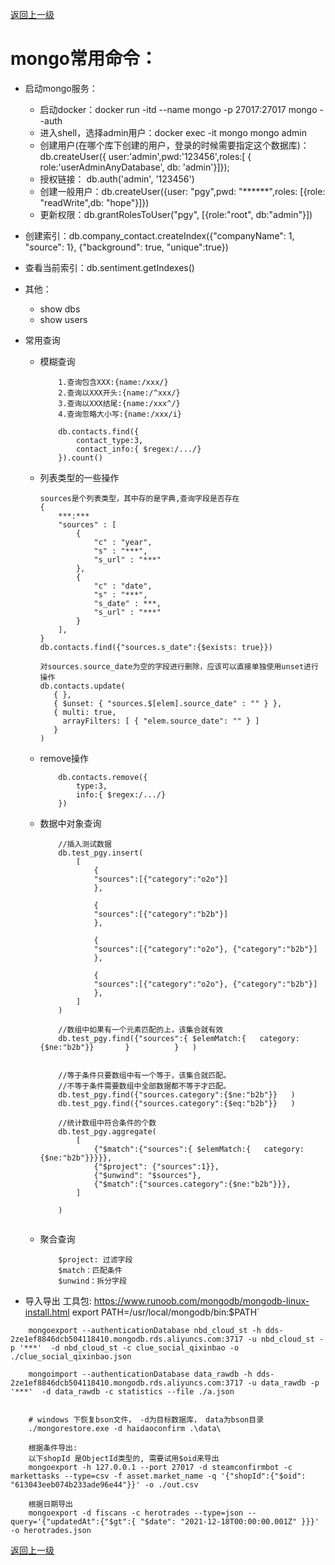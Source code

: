 [返回上一级](../../README.md)

# mongo常用命令：
* 启动mongo服务：
    * 启动docker：docker run -itd --name mongo -p 27017:27017 mongo --auth
    * 进入shell，选择admin用户：docker exec -it mongo mongo admin
    * 创建用户(在哪个库下创建的用户，登录的时候需要指定这个数据库)：db.createUser({ user:'admin',pwd:'123456',roles:[ { role:'userAdminAnyDatabase', db: 'admin'}]});
    * 授权链接： db.auth('admin', '123456')
    * 创建一般用户：db.createUser({user: "pgy",pwd: "******",roles: [{role: "readWrite",db: "hope"}]})
    * 更新权限：db.grantRolesToUser("pgy", [{role:"root", db:"admin"}])
* 创建索引：db.company_contact.createIndex({"companyName": 1, "source": 1}, {"background": true, "unique":true})
* 查看当前索引：db.sentiment.getIndexes()
* 其他：
    * show dbs
    * show users
* 常用查询
    * 模糊查询
        ```
            1.查询包含XXX:{name:/xxx/}
            2.查询以XXX开头:{name:/^xxx/}
            3.查询以XXX结尾:{name:/xxx^/}
            4.查询忽略大小写:{name:/xxx/i}
        
            db.contacts.find({
                contact_type:3,
                contact_info:{ $regex:/.../}
            }).count()
        ```
    * 列表类型的一些操作
        ```
        sources是个列表类型，其中存的是字典,查询字段是否存在
        {
            ***:***
            "sources" : [
                {
                    "c" : "year",
                    "s" : "***",
                    "s_url" : "***"
                },
                {
                    "c" : "date",
                    "s" : "***",
                    "s_date" : ***,
                    "s_url" : "***"
                }
            ],
        }
        db.contacts.find({"sources.s_date":{$exists: true}})
           
        对sources.source_date为空的字段进行删除，应该可以直接单独使用unset进行操作
        db.contacts.update(
           { },
           { $unset: { "sources.$[elem].source_date" : "" } },
           { multi: true,
             arrayFilters: [ { "elem.source_date": "" } ]
           }
        )
        ```
  
  * remove操作
    ```
        db.contacts.remove({
            type:3,
            info:{ $regex:/.../}
        })
    ```
    
   * 数据中对象查询
        ```
            //插入测试数据
            db.test_pgy.insert(
                [
                    {
                    "sources":[{"category":"o2o"}]
                    },
                
                    {
                    "sources":[{"category":"b2b"}]
                    },
                
                    {
                    "sources":[{"category":"o2o"}, {"category":"b2b"}]
                    },
                    
                    {
                    "sources":[{"category":"o2o"}, {"category":"b2b"}]
                    },
                ]
            )
     
            //数组中如果有一个元素匹配的上，该集合就有效
            db.test_pgy.find({"sources":{ $elemMatch:{   category:{$ne:"b2b"}}       }          }   )
            
            
            //等于条件只要数组中有一个等于，该集合就匹配。
            //不等于条件需要数组中全部数据都不等于才匹配。
            db.test_pgy.find({"sources.category":{$ne:"b2b"}}   )
            db.test_pgy.find({"sources.category":{$eq:"b2b"}}   )

            //统计数组中符合条件的个数
            db.test_pgy.aggregate(
                [
                    {"$match":{"sources":{ $elemMatch:{   category:{$ne:"b2b"}}}}},
                    {"$project": {"sources":1}},
                    {"$unwind": "$sources"},
                    {"$match":{"sources.category":{$ne:"b2b"}}},
                ]
            
            )
     
     
        ```
     
    * 聚合查询
        ```
            $project: 过滤字段
            $match：匹配条件
            $unwind：拆分字段
        ```
      
      



* 导入导出
    工具包: https://www.runoob.com/mongodb/mongodb-linux-install.html
    export PATH=/usr/local/mongodb/bin:$PATH`
```
    mongoexport --authenticationDatabase nbd_cloud_st -h dds-2ze1ef8846dcb504118410.mongodb.rds.aliyuncs.com:3717 -u nbd_cloud_st -p '***'  -d nbd_cloud_st -c clue_social_qixinbao -o  ./clue_social_qixinbao.json
    
    mongoimport --authenticationDatabase data_rawdb -h dds-2ze1ef8846dcb504118410.mongodb.rds.aliyuncs.com:3717 -u data_rawdb -p '***'  -d data_rawdb -c statistics --file ./a.json


    # windows 下恢复bson文件， -d为目标数据库， data为bson目录
    ./mongorestore.exe -d haidaoconfirm .\data\

    根据条件导出:
    以下shopId 是ObjectId类型的, 需要试用$oid来导出
    mongoexport -h 127.0.0.1 --port 27017 -d steamconfirmbot -c markettasks --type=csv -f asset.market_name -q '{"shopId":{"$oid": "613043eeb074b233ade96e44"}}' -o ./out.csv

    根据日期导出
    mongoexport -d fiscans -c herotrades --type=json --query='{"updatedAt":{"$gt":{ "$date": "2021-12-18T00:00:00.001Z" }}}' -o herotrades.json 

```


[返回上一级](../../README.md)
